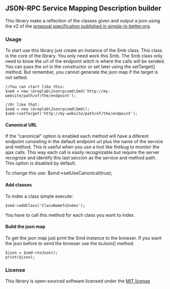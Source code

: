 ## JSON-RPC Service Mapping Description builder

This library make a reflection of the classes given and output a json using the v2 of the [proposal specification published in simple-is-better.org](http://www.simple-is-better.org/json-rpc/jsonrpc20-smd.html).

### Usage

To start use this library just create an instance of the Smb class. This class is the core of the library. You only need work this Smb.
The Smb class only need to know the url of the endpoint witch is where the calls will be sended. You can pass the url in the constructor or set later using the setTarget() method. But remember, you cannot generate the json map if the target is not setted. 

    //You can start like this:
    $smd = new \Greplab\Jsonrpcsmd\Smd('http://my-website/path/of/the/endpoint');
    
    //Or like that:
    $smd = new \Greplab\Jsonrpcsmd\Smd();
    $smd->setTarget('http://my-website/path/of/the/endpoint');
    
#### Canonical URL

If the "canonical" option is enabled each method will have a diferent endpoint consisting in the default endpoint url plus the name of the service and method. This is useful when you use a tool like firebug to monitor the ajax calls. This way each call is easily recognizable but require the server recognize and identify this last seccion as the service and method path. This option is disabled by default.

To change this use:
    $smd->setUseCanonical(true);

#### Add classes

To index a class simple execute:

    $smd->addClass('ClassNameToIndex');

You have to call this method for each class you want to index.

#### Build the json map

To get the json map just print the Smd instance to the browser. If you want the json before to send the browser use the toJson() method. 

    $json = $smd->toJson();
    print($json);

### License

This library is open-sourced software licensed under the [MIT license](http://opensource.org/licenses/MIT)
